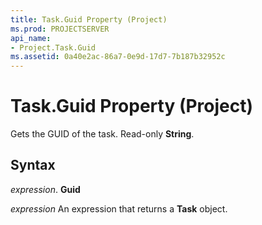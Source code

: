```yaml
---
title: Task.Guid Property (Project)
ms.prod: PROJECTSERVER
api_name:
- Project.Task.Guid
ms.assetid: 0a40e2ac-86a7-0e9d-17d7-7b187b32952c
---
```



# Task.Guid Property (Project)

Gets the GUID of the task. Read-only  **String**.


## Syntax

 _expression_. **Guid**

 _expression_ An expression that returns a **Task** object.


